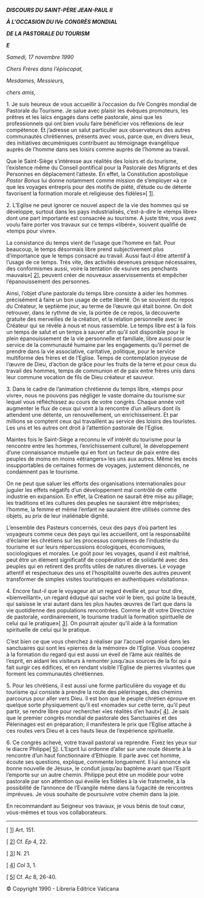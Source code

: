 ***DISCOURS DU SAINT-PÈRE JEAN-PAUL II***

***À L'OCCASION DU IVe CONGRÈS MONDIAL***

***DE LA PASTORALE DU TOURISM***

***E***

*Samedi, 17 novembre 1990*

*Chers Frères dans l’épiscopat,*

*Mesdames, Messieurs,*

*chers amis,*

1\. Je suis heureux de vous accueillir à l’occasion du IVe Congrès mondial de Pastorale du Tourisme. Je salue avec plaisir les évêques promoteurs, les prêtres et les laïcs engagés dans cette pastorale, ainsi que les professionnels qui ont bien voulu faire bénéficier vos réflexions de leur compétence. Et j’adresse un salut particulier aux observateurs des autres communautés chrétiennes, présents avec vous, parce que, en divers lieux, des initiatives œcuméniques contribuent au témoignage évangélique auprès de l’homme dans ses loisirs comme auprès de l’homme au travail.

Que le Saint-Siège s’intéresse aux réalités des loisirs et du tourisme, l’existence même du Conseil pontifical pour la Pastorale des Migrants et des Personnes en déplacement l’atteste. En effet, la Constitution apostolique *Pastor Bonus* lui donne notamment comme mission de s’employer «à ce que les voyages entrepris pour des motifs de piété, d’étude ou de détente favorisent la formation morale et religieuse des fidèles»\[ [1](#_ftn1 "")\].

2\. L’Eglise ne peut ignorer ce nouvel aspect de la vie des hommes qui se développe, surtout dans les pays industrialisés, c’est-à-dire le «temps libre» dont une part importante est consacrée au tourisme. A juste titre, vous avez voulu faire porter vos travaux sur ce temps «libéré», souvent qualifié de «temps pour vivre».

La consistance du temps vient de l’usage que l’homme en fait. Pour beaucoup, le temps désormais libre prend subjectivement plus d’importance que le temps consacré au travail. Aussi faut-il être attentif à l’usage de ce temps. Très vite, des activités devenues presque nécessaires, des conformismes aussi, voire la tentation de «suivre ses penchants mauvais»\[ [2](#_ftn2 "")\], peuvent créer de nouveaux asservissements et empêcher l’épanouissement des personnes.

Ainsi, l’objet d’une pastorale du temps libre consiste à aider les hommes précisément à faire un bon usage de cette liberté. On se souvient du repos du Créateur, le septième jour, au terme de l’œuvre qui était bonne. On doit retrouver, dans le rythme de vie, la portée de ce repos, la découverte gratuite des merveilles de la création, et la relation personnelle avec le Créateur qui se révèle à nous et nous rassemble. Le temps libre est à la fois un temps de salut et un temps à sauver afin qu’il soit disponible pour le plein épanouissement de la vie personnelle et familiale, libre aussi pour le service de la communauté humaine par les engagements qu’il permet de prendre dans la vie associative, caritative, politique, pour le service multiforme des frères et de l’Eglise. Temps de contemplation joyeuse de l’œuvre de Dieu, d’action de grâce pour les fruits de la terre et pour ceux du travail des hommes, temps de communion et de paix entre frères unis dans leur commune vocation de fils de Dieu créateur et sauveur.

3\. Dans le cadre de l’animation chrétienne du temps libre, «temps pour vivre», nous ne pouvons pas négliger le vaste domaine du tourisme sur lequel vous réfléchissez au cours de votre congrès. Chaque année voit augmenter le flux de ceux qui vont à la rencontre d’un ailleurs dont ils attendent une détente, un renouvellement, un enrichissement. Et par millions se comptent ceux qui travaillent au service des loisirs des touristes. Les uns et les autres ont droit à l’attention pastorale de l’Eglise.

Maintes fois le Saint-Siège a reconnu le vif intérêt du tourisme pour la rencontre entre les hommes, l’enrichissement culturel, le développement d’une connaissance mutuelle qui en font un facteur de paix entre des peuples de moins en moins «étrangers» les uns aux autres. Même les excès insupportables de certaines formes de voyages, justement dénoncés, ne condamnent pas le tourisme.

On ne peut que saluer les efforts des organisations internationales pour juguler les effets négatifs d’un développement mal contrôlé de cette industrie en expansion. En effet, la Création ne saurait être mise au pillage; les traditions et les cultures des peuples ne sauraient être méprisées; l’homme, la femme et même l’enfant ne sauraient être utilisés comme des objets, au prix de leur inaliénable dignité.

L’ensemble des Pasteurs concernés, ceux des pays d’où partent les voyageurs comme ceux des pays qui les accueillent, ont la responsabilité d’éclairer les chrétiens sur les processus complexes de l’industrie du tourisme et sur leurs répercussions écologiques, économiques, sociologiques et morales. Le goût pour les voyages, quand il est maîtrisé, peut être un élément significatif de coopération et de solidarité avec des peuples qui en retirent des profits utiles de natures diverses. Le voyage attentif et respectueux des uns et l’hospitalité ouverte des autres peuvent transformer de simples visites touristiques en authentiques «visitations».

4\. Encore faut-il que le voyageur ait un regard éveille et, pour tout dire, «bienveillant», un regard éduqué qui sache voir le bien, qui goûte la beauté, qui saisisse le vrai autant dans les plus hautes œuvres de l’art que dans la vie quotidienne des populations rencontrées. Comme le dit votre Directoire de pastorale, «ordinairement, le tourisme traduit la formation spirituelle de celui qui le pratique»\[ [3](#_ftn3 "")\]. On pourrait ajouter qu’il aide à la formation spirituelle de celui qui le pratique.

C’est bien ce que vous cherchez à réaliser par l’accueil organisé dans les sanctuaires qui sont les «pierres de la mémoire» de l’Eglise. Vous coopérez à la formation du regard qui est aussi un éveil de l’âme aux réalités de l’esprit, en aidant les visiteurs à remonter jusqu’aux sources de la foi qui a fait surgir ces édifices, et en rendant visible l’Eglise de pierres vivantes que forment les communautés chrétiennes.

5\. Pour les chrétiens, il est aussi une forme particulière du voyage et du tourisme qui consiste à prendre la route des pèlerinages, des chemins parcourus pour aller vers Dieu. Il est bon que le peuple chrétien éprouve en quelque sorte physiquement qu’il est «nomade» sur cette terre, qu’il peut partir, se rendre libre pour rechercher «les réalités d’en haut»\[ [4](#_ftn4 "")\]. Je sais que le premier congrès mondial de pastorale des Sanctuaires et des Pèlerinages est en préparation; il manifestera le prix que l’Eglise attache à ces routes vers Dieu et à ces hauts lieux de l’expérience spirituelle.

6\. Ce congrès achevé, votre travail pastoral va reprendre. Fixez les yeux sur le diacre Philippe\[ [5](#_ftn5 "")\]. L’Esprit lui ordonne d’aller sur une route déserte à la rencontre d’un haut fonctionnaire d’Ethiopie. Il parle avec cet homme, écoute ses questions, explique, commente longuement. Il lui annonce «la bonne nouvelle de Jésus», le conduit jusqu’au baptême avant que l’Esprit l’emporte sur un autre chemin. Philippe peut être un modèle pour votre pastorale par son attention qui éveille les fidèles à la vie fraternelle, à la possibilité de l’annonce de l’Evangile même dans la fugacité de rencontres imprévues. Je vous souhaite de poursuivre votre chemin dans la joie.

En recommandant au Seigneur vos travaux, je vous bénis de tout cœur, vous-mêmes et tous vos collaborateurs.

* * *

\[ [1](#_ftnref1 "")\] Art. 151.

\[ [2](#_ftnref2 "")\] Cf. *Ep* 4, 22.

\[ [3](#_ftnref3 "")\] N. 21.

\[ [4](#_ftnref4 "")\] *Col* 3, 1.

\[ [5](#_ftnref5 "")\] Cf. *Ac* 8, 26-40.

© Copyright 1990 - Libreria Editrice Vaticana